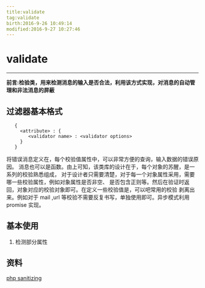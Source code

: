 ```yaml
---   
title:validate   
tag:validate   
birth:2016-9-26 10:49:14   
modified:2016-9-27 10:27:46   
---
```

validate
===
----
**前言:检验类，用来检测消息的输入是否合法，利用该方式实现，对消息的自动管理和非法消息的屏蔽**

## 过滤器基本格式
```
   {
     <attribute> : {
        <validator name> : <validator options>
     }
   } 
```
将错误消息定义在，每个校验值属性中，可以非常方便的查询，输入数据的错误原因。
消息也可以是函数。由上可知，该类库的设计在于，每个对象的苏醒，是一系列的校验熟悉组成，
对于设计者只需要清楚，对于每一个对象属性采用，需要哪一些校验属性，例如对象属性是否非空、
是否包含正则等。然后在验证时返回，对象对应的校验对象即可。在定义一些校验值是，可以吧常用的校验
剥离出来。例如对于 mail ,url 等校验不需要反复书写，单独使用即可。异步模式利用 promise 实现。

## 基本使用
1. 检测部分属性

## 资料
[php sanitizing](http://stackoverflow.com/questions/3126072/what-are-the-best-php-input-sanitizing-functions)
